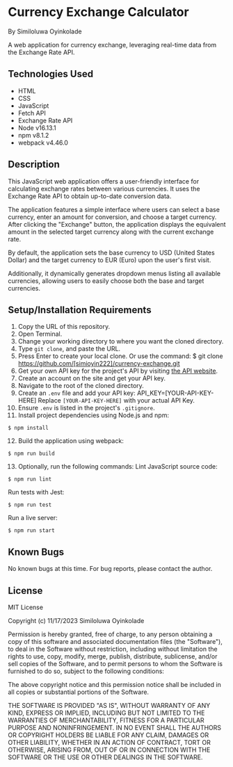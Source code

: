 # Currency Exchange Calculator

By Similoluwa Oyinkolade

A web application for currency exchange, leveraging real-time data from the Exchange Rate API.

## Technologies Used

- HTML
- CSS
- JavaScript
- Fetch API
- Exchange Rate API
- Node v16.13.1
- npm v8.1.2
- webpack v4.46.0

## Description

This JavaScript web application offers a user-friendly interface for calculating exchange rates between various currencies. It uses the Exchange Rate API to obtain up-to-date conversion data.

The application features a simple interface where users can select a base currency, enter an amount for conversion, and choose a target currency. After clicking the "Exchange" button, the application displays the equivalent amount in the selected target currency along with the current exchange rate.

By default, the application sets the base currency to USD (United States Dollar) and the target currency to EUR (Euro) upon the user's first visit.

Additionally, it dynamically generates dropdown menus listing all available currencies, allowing users to easily choose both the base and target currencies.

## Setup/Installation Requirements

1. Copy the URL of this repository.
2. Open Terminal.
3. Change your working directory to where you want the cloned directory.
4. Type `git clone`, and paste the URL.
5. Press Enter to create your local clone. Or use the command: $ git clone https://github.com/[simioyin222]/currency-exchange.git
6. Get your own API key for the project's API by visiting [the API website](https://app.exchangerate-api.com/dashboard).
7. Create an account on the site and get your API key.
8. Navigate to the root of the cloned directory.
9. Create an `.env` file and add your API key: API_KEY=[YOUR-API-KEY-HERE] Replace `[YOUR-API-KEY-HERE]` with your actual API Key.
10. Ensure `.env` is listed in the project's `.gitignore`.
11. Install project dependencies using Node.js and npm:

```
$ npm install
```

12. Build the application using webpack:

```
$ npm run build
```

13. Optionally, run the following commands:
    Lint JavaScript source code:

```
$ npm run lint
```

Run tests with Jest:

```
$ npm run test
```

Run a live server:

```
$ npm run start
```

## Known Bugs

No known bugs at this time. For bug reports, please contact the author.

## License

MIT License

Copyright (c) 11/17/2023 Similoluwa Oyinkolade

Permission is hereby granted, free of charge, to any person obtaining a copy of this software and associated documentation files (the "Software"), to deal in the Software without restriction, including without limitation the rights to use, copy, modify, merge, publish, distribute, sublicense, and/or sell copies of the Software, and to permit persons to whom the Software is furnished to do so, subject to the following conditions:

The above copyright notice and this permission notice shall be included in all copies or substantial portions of the Software.

THE SOFTWARE IS PROVIDED "AS IS", WITHOUT WARRANTY OF ANY KIND, EXPRESS OR IMPLIED, INCLUDING BUT NOT LIMITED TO THE WARRANTIES OF MERCHANTABILITY, FITNESS FOR A PARTICULAR PURPOSE AND NONINFRINGEMENT. IN NO EVENT SHALL THE AUTHORS OR COPYRIGHT HOLDERS BE LIABLE FOR ANY CLAIM, DAMAGES OR OTHER LIABILITY, WHETHER IN AN ACTION OF CONTRACT, TORT OR OTHERWISE, ARISING FROM, OUT OF OR IN CONNECTION WITH THE SOFTWARE OR THE USE OR OTHER DEALINGS IN THE SOFTWARE.
